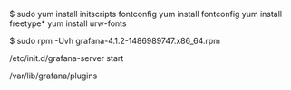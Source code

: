 $ sudo yum install initscripts fontconfig
yum install fontconfig
yum install freetype*
yum install urw-fonts

$ sudo rpm -Uvh grafana-4.1.2-1486989747.x86_64.rpm



/etc/init.d/grafana-server start


/var/lib/grafana/plugins